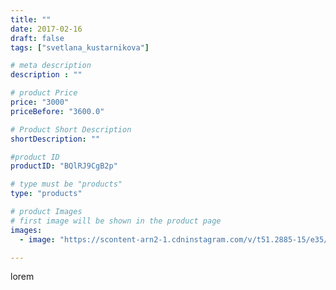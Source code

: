 ```yaml
---
title: ""
date: 2017-02-16
draft: false
tags: ["svetlana_kustarnikova"]

# meta description
description : ""

# product Price
price: "3000"
priceBefore: "3600.0"

# Product Short Description
shortDescription: ""

#product ID
productID: "BQlRJ9CgB2p"

# type must be "products"
type: "products"

# product Images
# first image will be shown in the product page
images:
  - image: "https://scontent-arn2-1.cdninstagram.com/v/t51.2885-15/e35/16788750_628857940631635_8267179112649457664_n.jpg?se=7&tp=1&_nc_ht=scontent-arn2-1.cdninstagram.com&_nc_cat=107&_nc_ohc=458NBPT7PygAX8I5UsG&ccb=7-4&oh=667f815b90f7e702770d7938984eefe0&oe=60840D53&ig_cache_key=MTQ1MTY0MTkwNTcwMzAzNDI4MQ%3D%3D.2-ccb7-4"

---
```

lorem
